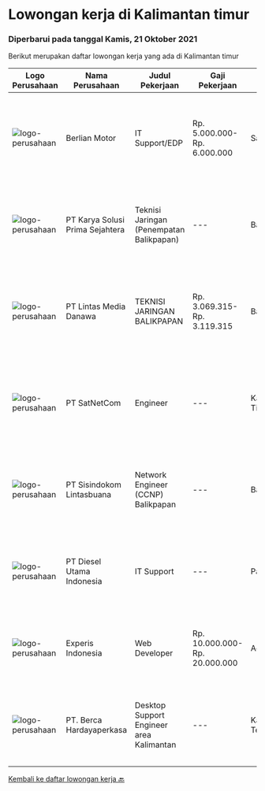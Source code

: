 
  # Lowongan kerja di Kalimantan timur

  ### Diperbarui pada tanggal Kamis, 21 Oktober 2021

  Berikut merupakan daftar lowongan kerja yang ada di Kalimantan timur

  |Logo Perusahaan | Nama Perusahaan | Judul Pekerjaan | Gaji Pekerjaan | Lokasi | Deskripsi | Tanggal diunggah | Pranala |
  | -------------- | --------------- | --------------- | --------- | --------- | -------------- | ------- | ----------- |
  |![logo-perusahaan](https://image-service-cdn.seek.com.au/dd008d35eaec84fb6b4c4457ea85da639dbd02e8/ee4dce1061f3f616224767ad58cb2fc751b8d2dc)|Berlian Motor|IT Support/EDP|Rp. 5.000.000-Rp. 6.000.000|Samarinda|JOB DESC- Memastikan komputer yang digunakan oleh karyawan atau user dapat   berfungsi dengan normal.- Memastikan komputer terhubung dengan jaringan...|Rabu, 20 Oktober 2021|https://www.jobstreet.co.id/id/job/it-support-edp-3663792?token=0~fa2284bf-4810-4178-953c-b58b1b557be9&sectionRank=1&jobId=jobstreet-id-job-3663792|
|![logo-perusahaan](https://image-service-cdn.seek.com.au/bb0f2c313297f2db3d497466b95d7da85644edc0/ee4dce1061f3f616224767ad58cb2fc751b8d2dc)|PT Karya Solusi Prima Sejahtera|Teknisi Jaringan (Penempatan Balikpapan)|---|Balikpapan|KUALIFIKASI  Pendidikan minimal SMK Teknik Komputer &amp; Jaringan/ D3 Teknik Telekomunikasi/ S1 Teknik Informatika Memiliki pengetahuan perangkat...|Senin, 18 Oktober 2021|https://www.jobstreet.co.id/id/job/teknisi-jaringan-penempatan-balikpapan-3662296?token=0~fa2284bf-4810-4178-953c-b58b1b557be9&sectionRank=2&jobId=jobstreet-id-job-3662296|
|![logo-perusahaan](https://image-service-cdn.seek.com.au/4cc5b4edd8a09fb41741a122f57ee79a81b9a89e/ee4dce1061f3f616224767ad58cb2fc751b8d2dc)|PT Lintas Media Danawa|TEKNISI JARINGAN BALIKPAPAN|Rp. 3.069.315-Rp. 3.119.315|Balikpapan|Kualifikasi: Usia maksimum saat melamar adalah 28 tahun Lulusan D3/S1 (Teknik elektro, informatika, ilmu computer) dan sejenisnya Minimal memiliki...|Kamis, 14 Oktober 2021|https://www.jobstreet.co.id/id/job/teknisi-jaringan-balikpapan-3658620?token=0~fa2284bf-4810-4178-953c-b58b1b557be9&sectionRank=3&jobId=jobstreet-id-job-3658620|
|![logo-perusahaan](https://image-service-cdn.seek.com.au/6108f58b8d52b8e5523830ee4b11d6074377e515/ee4dce1061f3f616224767ad58cb2fc751b8d2dc)|PT SatNetCom|Engineer|---|Kalimantan Timur|Specific Requirements: Max 30 Years Old Fresh Graduate or Experienced Background IT Networking or Programming Having Knowledge Electrical (Arus Lemah)...|Jumat, 15 Oktober 2021|https://www.jobstreet.co.id/id/job/engineer-3649730?token=0~fa2284bf-4810-4178-953c-b58b1b557be9&sectionRank=4&jobId=jobstreet-id-job-3649730|
|![logo-perusahaan](https://image-service-cdn.seek.com.au/0c0f5a8eba28e76548451d3f79868e8a1ac80d4c/ee4dce1061f3f616224767ad58cb2fc751b8d2dc)|PT Sisindokom Lintasbuana|Network Engineer (CCNP) Balikpapan|---|Balikpapan|Job Requirements: Experience at least 3 years Candidate must possess at least a bachelor's degree, computer science/information technology,...|Kamis, 14 Oktober 2021|https://www.jobstreet.co.id/id/job/network-engineer-ccnp-balikpapan-3642728?token=0~fa2284bf-4810-4178-953c-b58b1b557be9&sectionRank=5&jobId=jobstreet-id-job-3642728|
|![logo-perusahaan](https://image-service-cdn.seek.com.au/c334a5ce239250cf78647979a28a870fde90172d/ee4dce1061f3f616224767ad58cb2fc751b8d2dc)|PT Diesel Utama Indonesia|IT Support|---|Paser|Kualifikasi : Pendidikan minimal D3 Teknik Informatika / Sistem Informasi / Teknik Komputer Pengalaman minimal 2 tahun Usia 26 - 30 tahun Memiliki...|Rabu, 06 Oktober 2021|https://www.jobstreet.co.id/id/job/it-support-3649741?token=0~fa2284bf-4810-4178-953c-b58b1b557be9&sectionRank=6&jobId=jobstreet-id-job-3649741|
|![logo-perusahaan](https://image-service-cdn.seek.com.au/314ed38ba58cf54b5555f434a5bf338661292eb7/ee4dce1061f3f616224767ad58cb2fc751b8d2dc)|Experis Indonesia|Web Developer|Rp. 10.000.000-Rp. 20.000.000|Aceh|On behalf of our client, we are looking for a Web Developer with these following details: Responsibilities: Website and software application...|Rabu, 06 Oktober 2021|https://www.jobstreet.co.id/id/job/web-developer-3649693?token=0~fa2284bf-4810-4178-953c-b58b1b557be9&sectionRank=7&jobId=jobstreet-id-job-3649693|
|![logo-perusahaan](https://image-service-cdn.seek.com.au/0c900ac2b5b1a2cf9bee651ce5d069e68ff14c92/ee4dce1061f3f616224767ad58cb2fc751b8d2dc)|PT. Berca Hardayaperkasa|Desktop Support Engineer area Kalimantan|---|Kalimantan Tengah|Responsibilities: Analyzing, diagnosing, and installation to several areas including desktop hardware, operating systems, application software and...|Senin, 04 Oktober 2021|https://www.jobstreet.co.id/id/job/desktop-support-engineer-area-kalimantan-3647291?token=0~fa2284bf-4810-4178-953c-b58b1b557be9&sectionRank=8&jobId=jobstreet-id-job-3647291|


  [Kembali ke daftar lowongan kerja 🔙](../README.md#daftar-lowongan-kerja)
  